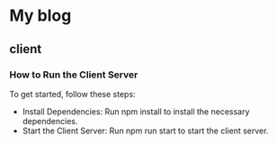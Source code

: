 # My blog

## client

### How to Run the Client Server

To get started, follow these steps:

- Install Dependencies: Run npm install to install the necessary dependencies.
- Start the Client Server: Run npm run start to start the client server.

